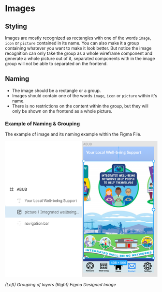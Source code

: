 # Images

## Styling
Images are mostly recognized as rectangles with one of the words `image`, `icon` or `picture` contained in its name. You can also make it a group containing whatever you want to make it look better. But notice the image recognition can only take the group as a whole wireframe component and generate a whole picture out of it, separated components with in the image group will not be able to separated on the frontend. 

## Naming
* The image should be a rectangle or a group.
* Images should contain one of the words `image`, `icon` or `picture` within it's name.
* There is no restrictions on the content within the group, but they will only be shown on the frontend as a whole picture. 

### Example of Naming & Grouping
The example of image and its naming example within the Figma File.

![image showing image_example and grouping in figma](https://github.com/ImagineThisNHS/ImagineThisNHS.github.io/blob/master/guidelines/assets/image/image.png?raw=true)

_(Left) Grouping of layers  (Right) Figma Designed Image_
